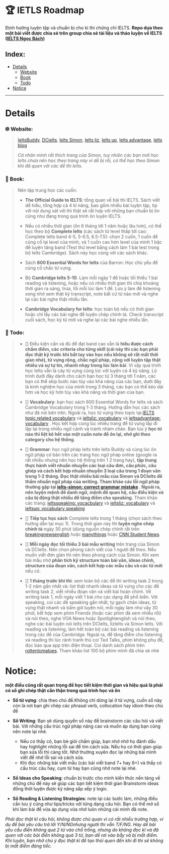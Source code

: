 # :trophy: IETLS Roadmap

Định hướng luyện tập và chuẩn bị cho kì thi chứng chỉ IELTS. **Repo dựa theo một bài viết được chia sẻ trên group chia sẻ tài liệu và thảo luyện về IELTS ([IELTS Ngọc Bách](https://www.facebook.com/groups/ieltsngocbach/))**

Index:
---
* [Details](#details)
  * [Website](#website)
  * [Book](#book)
  * [Todo](#todo)
* [Notice](#notice)


---


# Details

### :globe_with_meridians: Website: 
> [IeltsBuddy](www.ieltsbuddy.com), [DCielts](www.dcielts.com), [Ielts Simon](www.ielts-simon.com), [Ielts liz](http://ieltsliz.com), [Ielts up](http://ielts-up.com), [Ielts advantage](http://ieltsadvantage.com), [Ielts blog](http://www.ielts-blog.com/)
>
> _Cá nhân mình rất thích trang của Simon, tuy nhiên các bạn mới học Ielts chưa nên học theo trang này vì dễ bị rối, có thể học theo Simon khi đã quen với các đề thi Ielts._

### :blue_book: Book:
> Nên tập trung học các cuốn: 
>- **The Official Guide to IELTS**: tổng quan về bài thi IELTS. Sách viết dễ hiểu, tổng hợp cả 4 kĩ năng, bao gồm nhiều bài luyện tập, tip với nội dung sát với thi thật sẽ rất hợp với những bạn chuẩn bị ôn cũng như đang trong quá trình ôn luyện IELTS.
>
>- Nếu có nhiều thời gian (ôn 6 tháng tới 1 năm hoặc lâu hơn), có thể học theo bộ **Complete Ielts** (các sách từ level thấp tới cao: Complete Ielts band 4-5, 5-6.5, 6.5-7.5): chọn 2 cuốn, 1 cuốn để củng cố lại level của mình, và 1 cuốn cao hơn level của mình 1 bậc để luyện tăng band (Test thử level bằng cách làm 1 bài test trong bộ Ielts Cambridge). Sách này học cùng với các sách khác. 
>
>- Sách **600 Essential Words for Ielts** của Barron: Học chủ yếu để củng cố chắc từ vựng.
>
>- Bộ **Cambridge Ielts 5-10**. Làm mỗi ngày 1 đề hoặc tối thiểu 1 bài reading và listening, hoặc nếu có nhiều thời gian thì chia khoảng thời gian ra sáng, trưa, tối mỗi lúc làm 1 đề. Lưu ý làm đề listening xong nhớ xem thật kỹ transcript, note bất cứ từ nào mới và nghe lại các bài nghe thật nhiều lần.
>
>- **Cambridge Vocabulary for Ielts**: học toàn bộ nếu có thời gian hoặc chỉ lấy các bài nghe để luyện chép chính tả. Check transcript cuối sách, học kỹ từ mới và nghe lại các bài nghe nhiều lần.

### :dart: Todo:
>- [] Điều kiện cần và đủ để đạt band cao vẫn là **hiểu được cách chấm điểm, các criteria cho từng skill (cái này thì các bạn phải đọc thật kỹ trước khi bắt tay vào học nếu không sẽ rất mất thời gian nhé), từ vựng rộng, chắc ngữ pháp, cộng với luyện tập thật nhiều và sự tự tin, nhanh nhạy trong lúc làm bài**. Vì vậy quá trình học Ielts vẫn là cày từ vựng cùng lúc với luyện cả 4 kỹ năng. Lộ trình dưới đây dành cho cách bạn học từ 3 tháng tới 1 năm, các bạn có thể skip bước nào tùy vào khả năng của các bạn, dưới đây là kinh nghiệm học của mình trong 3 tháng, các bạn có thể kéo dài hơn và học kỹ hơn tùy vào khả năng và thời gian của bạn.
>
>- [] **Vocabulary**: bạn học sách 600 Essential Words for Ielts và sách Cambridge Vocabulary trong 1-3 tháng. Hướng dẫn học các sách như đã nói bên trên. Ngoài ra, học từ vựng theo topic tại.[IELTS topic related vocabulary](https://www.ieltsbuddy.com/ielts-topic-related-vocabulary.html) và [ieltsliz: vocabulary](http://ieltsliz.com/vocabulary/) và [ieltsadvantage: vocabulary](https://www.ieltsadvantage.com/vocabulary/) . Học kết hợp cùng lúc nhiều trang để từ vựng lắp đi lặp lại trong nhiều ngữ cảnh và tránh nhàm chán. Bạn lưu ý **học từ nào thì liệt kê hết vào một cuốn note để ôn lại, nhớ ghi theo category cho hệ thống**. 
>
>- [] **Grammar**: học ngữ pháp Ielts trên Ielts Buddy và cùng lúc ôn ngữ pháp cơ bản trên các trang học ngữ pháp online (google ra rất nhiều nhưng nên học hệ thống trên 1 2 trang hay), **tập trung thực hành viết nhuần nhuyễn các loại câu đơn, câu phức, câu ghép và cách kết hợp nhuần nhuyễn 3 loại câu trong 1 đoạn văn trong 1-2 tháng. Đọc thật nhiều bài mẫu của Simon và DCIelts để thấm nhuần ngữ pháp của writing. Tham khảo các lỗi ngữ pháp thường gặp tại [ielts-simon: correct grammar mistake](http://ielts-simon.com/ielts-help-and-english-pr/2018/01/ielts-grammar-correct-the-mistakes.html) . Ngoài ra, nên luyện mệnh đề danh ngữ, mệnh đề quan hệ, câu điều kiện và câu bị động thật nhiều để tăng điểm cho speaking**. Tham khảo các trang: [ieltsspeaking: vocacbulary](http://www.ieltsspeaking.co.uk/ielts-vocabulary/) và  [ieltsliz: vocabulary](http://ieltsliz.com/vocabulary/) và [ieltsup: vocabulary speaking](http://ielts-up.com/speaking/ielts-vocabulary-speaking.html)
>
>- [] **Tiếp tục học sách** Complete Ielts trong 1 tháng (chọn sách theo hướng dẫn tại mục 1). Trong thời gian này thì **luyện nghe chép chính tả** ngày 30 phút (dùng nguồn chép chính rất trên [breakingnewsenglish](https://breakingnewsenglish.com/) hoặc [manythings](www.manythings.org) hoặc [CNN Student News](http://edition.cnn.com/cnn10).
>
>- [] **Mỗi ngày đọc tối thiểu 3 bài mẫu writing** trên trang của Simon và DCIelts. Nên chọn phong cách viết của 1 người để theo. Nếu muốn viết đơn giản thì nên theo phong cách của Simon. Khi xem bài mẫu nhớ **phân tích kỹ structure toàn bài văn, ideas chính, structure của đoạn văn, cách kết hợp các mẫu câu và các từ mới** nếu có. 
>
>- [] **1 tháng trước khi thi**: xem toàn bộ các đề thi writing task 2 trong 1-2 năm gần nhất và: list thật nhanh ideas và từ vựng cho các đề writing task 2, viết nhiều đoạn văn và viết bài hoàn chỉnh. Về writing task 1, mỗi ngày viết 1 bài cho các dạng đề phổ biến. Với speaking, coi các đề speaking gần nhất, tự gạch chân ideas, từ vựng thật nhanh và bấm giờ luyện nói, mỗi ngày làm như vậy 30 phút, kết hợp xem phim Friends (hoặc các phim đã xem nhiều rồi) và nói theo, nghe VOA News hoặc Spotlightenglish và nói theo, nghe các bài luyện nói Ielts trên DCIelts, lizIelts và Simon Ielts. Với reading và listening, làm hết toàn bộ các bài reading và listening trong các đề của Cambridge. Ngoài ra, để tăng điểm cho listening và reading thì lúc rảnh tranh thủ coi Ted Talks, phim không phụ đề, đọc báo qua app trên điện thoại. Coi danh sách phim trên [rottentomatoes](www.rottentomatoes.com). Tham khảo list 100 bộ phim mình đã chia sẻ nhé

# Notice: 
**một điều cũng rất quan trọng để học tiết kiệm thời gian và hiệu quả là phải có sổ ghi chép thật cẩn thận trong quá trình học và ôn**

* **Sổ từ vựng**: chia theo chủ đề.Không chỉ dừng lại ở từ vựng, cuốn sổ này còn là nơi bạn ghi chép các phrasal verb, collocation hay idiom theo chủ đề
* **Sổ Writing**: Bạn sẽ dùng quyển sổ này để brainstorm các câu hỏi và viết bài. Với những cấu trúc ngữ pháp nâng cao và muốn áp dụng bạn cũng nên note lại nhé. 
  * Nếu có thầy cô, bạn bè giỏi chấm giúp, bạn nhớ nhờ họ đánh dấu hay highlight những lỗi sai để tìm cách sửa. Nếu họ có thời gian giúp bạn sửa lỗi thì càng tốt. Nhớ thường xuyên đọc lại những bài mình viết để nhớ lỗi sai và cách sửa.
  * Khi đọc những bài viết mẫu (các bài viết band 7+ hay 8+) và thấy có cấu trúc câu hay, cụm từ hay bạn cũng nhớ note lại nhé.

* **Sổ Ideas cho Speaking**: chuẩn bị trước cho mình kiến thức nền tảng về những chủ đề này sẽ giúp các bạn tiết kiệm thời gian Brainstorm ideas đồng thời luyện được kỹ năng sắp xếp ý logic.

* **Sổ Reading & Listening Strategies**: note lại các bước làm, những điều cần lưu ý cũng như tips/tricks với từng dạng câu hỏi. Bạn có thể mở sổ khi làm bài để vừa áp dụng vừa nhớ luôn những cái mình đã note.

_Phải đọc thật kĩ câu hỏi, không được chủ quan vì có rất nhiều trường hợp, ví dụ đề bài yêu câu trả lời Y/N/NGnhưng người thi vẫn T/F/NG. Hay dề bài yêu cầu điền không quá 2 từ vào chỗ trống, nhưng do không đọc kĩ và đã quen với các bài điền không quá 3 từ, bạn dễ rơi vào bẫy và bị mất điểm. Khi luyện, bạn nhớ chú ý đọc thật kĩ đề tạo thói quen đến khi đi thi sẽ không bị mất điểm đáng tiếc._
